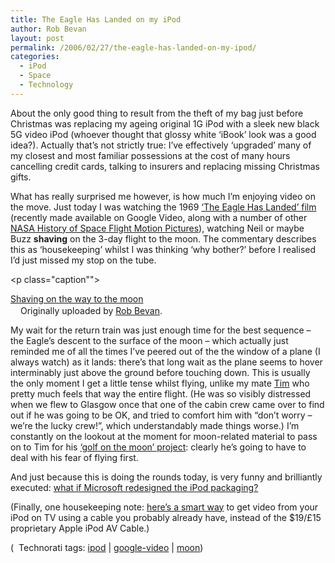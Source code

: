 ```yaml
---
title: The Eagle Has Landed on my iPod
author: Rob Bevan
layout: post
permalink: /2006/02/27/the-eagle-has-landed-on-my-ipod/
categories:
  - iPod
  - Space
  - Technology
---
```

About the only good thing to result from the theft of my bag just before Christmas was replacing my ageing original 1G iPod with a sleek new black 5G video iPod (whoever thought that glossy white &#8216;iBook&#8217; look was a good idea?). Actually that&#8217;s not strictly true: I&#8217;ve effectively &#8216;upgraded&#8217; many of my closest and most familiar possessions at the cost of many hours cancelling credit cards, talking to insurers and replacing missing Christmas gifts.

What has really surprised me however, is how much I&#8217;m enjoying video on the move. Just today I was watching the 1969 [&#8216;The Eagle Has Landed&#8217; film][1] (recently made available on Google Video, along with a number of other [NASA History of Space Flight Motion Pictures][2]), watching Neil or maybe Buzz **shaving** on the 3-day flight to the moon. The commentary describes this as &#8216;housekeeping&#8217; whilst I was thinking &#8216;why bother?&#8217; before I realised I&#8217;d just missed my stop on the tube.

[<img src="http://static.flickr.com/54/105416903_eafa802f50_m.jpg" alt="" class="flickr" style="float: none; padding: 0;" />][3]<p class="caption"">

[Shaving on the way to the moon][4]  
<img src="http://robbevan.com/blog/wp-content/plugins/favicons/flickr.com.favicon.ico" class="favicon" alt="" width="16" height="16" />Originally uploaded by [Rob Bevan][5].</p> 
My wait for the return train was just enough time for the best sequence &#8211; the Eagle&#8217;s descent to the surface of the moon &#8211; which actually just reminded me of <span class="hilite">all</span> the times I&#8217;ve peered out of the the window of a plane (I always watch) as it lands: there&#8217;s that long wait as the plane seems to hover interminably just above the ground before touching down. This is usually the only moment I get a little tense whilst flying, unlike my mate [Tim][6] who pretty much feels that way the entire flight. (He was so visibly distressed when we flew to Glasgow once that one of the cabin crew came over to find out if he was going to be OK, and tried to comfort him with &#8220;don&#8217;t worry &#8211; we&#8217;re the lucky crew!&#8221;, which understandably made things worse.) I&#8217;m constantly on the lookout at the moment for moon-related material to pass on to Tim for his [&#8216;golf on the moon&#8217; project][7]: clearly he&#8217;s going to have to deal with his fear of flying first.

And just because this is doing the rounds today, is very funny and brilliantly executed: [what if Microsoft redesigned the iPod packaging?][8]

(Finally, one housekeeping note: [here&#8217;s a smart way][9] to get video from your iPod on TV using a cable you probably already have, instead of the $19/£15 proprietary Apple iPod AV Cable.)

<p class="technorati-tags">
  (<img style="float: none; padding: 2px 2px 0 2px;"  src="http://robbevan.com/blog/wp-content/themes/robbevan/images/technorati-small.gif" alt="" /> Technorati tags: <a href="http://technorati.com/tag/ipod" rel="tag">ipod</a> | <a href="http://technorati.com/tag/google-video" rel="tag">google-video</a> | <a href="http://technorati.com/tag/moon" rel="tag">moon</a>)
</p>

 [1]: http://video.google.com/videoplay?docid=4166049933953240830&q=45017
 [2]: http://video.google.com/videosearch?q=owner%3Anara+type%3Anasa&so=0
 [3]: http://www.flickr.com/photos/robbevan/105416903/ "photo sharing"
 [4]: http://www.flickr.com/photos/robbevan/105416903/
 [5]: http://www.flickr.com/people/robbevan/
 [6]: http://timwright.typepad.com/
 [7]: http://timwright.typepad.com/playing_golf_on_the_moon_/
 [8]: http://www.youtube.com/?v=VAGr3mVVUwE
 [9]: http://www.macdevcenter.com/pub/a/mac/2005/11/18/video-ipod.html